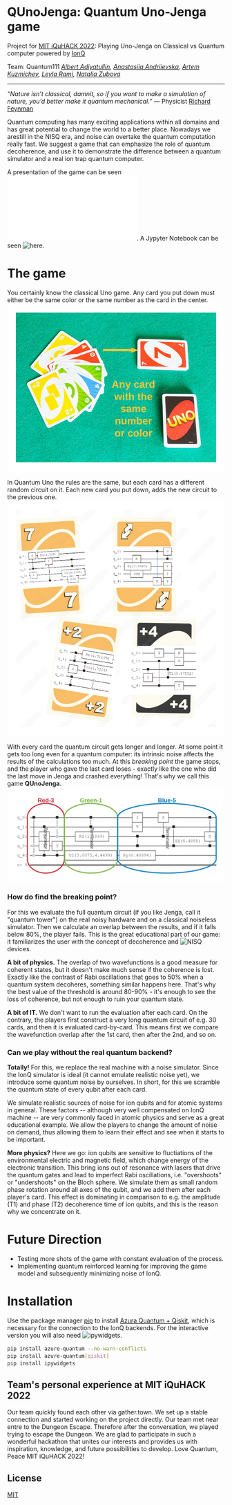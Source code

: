 # QUnoJenga: Quantum Uno-Jenga game

Project for [MIT iQuHACK 2022](https://www.iquise.mit.edu/iQuHACK/2022-01-28): Playing Uno-Jenga on Classical vs Quantum computer powered by [IonQ](https://ionq.com/)

Team: Quantum111 *[Albert Adiyatullin](https://github.com/aadiyatul), [Anastasiia Andriievska](https://github.com/fomalhautn), [Artem Kuzmichev](https://github.com/artem-phys), [Leyla Rami](https://github.com/leylarami), [Natalia Zubova](https://github.com/natalya-zubova)*

---

*“Nature isn’t classical, damnit, so if you want to make a simulation of nature, you’d better make it quantum mechanical.”* — Physicist [Richard Feynman](https://en.wikipedia.org/wiki/Richard_Feynman)

Quantum computing has many exciting applications within all domains and has great potential to change the world to a better place. Nowadays we arestill in the NISQ era, and noise can overtake the quantum computation really fast. We suggest a game that can emphasize the role of quantum decoherence, and use it to demonstrate the difference between a quantum simulator and a real ion trap quantum computer.

A presentation of the game can be seen ![here](presentation.pdf). A Jypyter Notebook can be seen ![here](QUnoJenga.ipynb).


# The game
You certainly know the classical Uno game. Any card you put down must either be the same color or the same number as the card in the center.
![Classical Uno](img/ClassicalUno.png)

In Quantum Uno the rules are the same, but each card has a different random circuit on it. Each new card you put down, adds the new circuit to the previous one.
![Quantum Uno](img/QuantumUno.png)

With every card the quantum circuit gets longer and longer. At some point it gets too long even for a quantum computer: its intrinsic noise affects the results of the calculations too much. At this *breaking point* the game stops, and the player who gave the last card loses - exactly like the one who did the last move in Jenga and crashed everything! That's why we call this game **QUnoJenga**.
![Jenga-Cards](img/Jenga-Cards.png)


### How do find the breaking point?
For this we evaluate the full quantum circuit (if you like Jenga, call it "quantum tower") on the real noisy hardware and on a classical noiseless simulator. Then we calculate an overlap between the results, and if it falls below 80%, the player fails. This is the great educational part of our game: it familiarizes the user with the concept of decoherence and ![NISQ](https://en.wikipedia.org/wiki/Noisy_intermediate-scale_quantum_era) devices.

**A bit of physics.** The overlap of two wavefunctions is a good measure for coherent states, but it doesn't make much sense if the coherence is lost. Exactly like the contrast of Rabi oscillations that goes to 50% when a quantum system decoheres, something similar happens here. That's why the best value of the threshold is around 80-90% - it's enough to see the loss of coherence, but not enough to ruin your quantum state.

**A bit of IT.** We don't want to run the evaluation after each card. On the contrary, the players first construct a very long quantum circuit of e.g. 30 cards, and then it is evaluated card-by-card. This means first we compare the wavefunction overlap after the 1st card, then after the 2nd, and so on.

### Can we play without the real quantum backend?

**Totally!** 
For this, we replace the real machine with a noise simulator.
Since the IonQ simulator is ideal (it cannot emulate realistic noise yet), we introduce some quantum noise by ourselves.
In short, for this we scramble the quantum state of every qubit after each card.

We simulate realistic sources of noise for ion qubits and for atomic systems in general. 
These factors -- although very well compensated on IonQ machine -- are very commonly faced in atomic physics and serve as a great educational example. 
We allow the players to change the amount of noise on demand, thus allowing them to learn their effect and see when it starts to be important.

**More physics?** Here we go: ion qubits are sensitive to fluctiations of the environmental electric and magnetic field, which change energy of the electronic transition. 
This bring ions out of resonance with lasers that drive the quantum gates and lead to imperfect Rabi oscillations, i.e. "overshoots" or "undershoots" on the Bloch sphere.
We simulate them as small random phase rotation around all axes of the qubit, and we add them after each player's card.
This effect is dominating in comparison to e.g. the amplitude (T1) and phase (T2) decoherence time of ion qubits, and this is the reason why we concentrate on it.





# Future Direction
* Testing more shots of the game with constant evaluation of the process.
* Implementing quantum reinforced learning for improving the game model and subsequently minimizing noise of IonQ.


# Installation

Use the package manager [pip](https://pip.pypa.io/en/stable/) to install [Azura Quantum + Qiskit](https://docs.microsoft.com/en-us/azure/quantum/quickstart-microsoft-qiskit?pivots=platform-ionq), which is necessary for the connection to the IonQ backends.
For the interactive version you will also need ![ipywidgets](ipywidgets.readthedocs.io).

```bash
pip install azure-quantum --no-warn-conflicts
pip install azure-quantum[qiskit]
pip install ipywidgets
```


## Team's personal experience at MIT iQuHACK 2022
Our team quickly found each other via gather.town. We set up a stable connection and started working on the project directly. Our team met near entre to the Dungeon Escape. Therefore after the conversation, we played trying to escape the Dungeon. We are glad to participate in such a wonderful hackathon that unites our interests and provides us with inspiration, knowledge, and future possibilities to develop. Love Quantum, Peace MIT iQuHACK 2022!


## License
[MIT](https://choosealicense.com/licenses/mit/)
